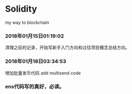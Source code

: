 # Solidity
my way to blockchain


### 2018年01月15日01:19:02
清理之前的记录，开始写新手入门方向和过往项目概念总结方向。

### 2018年01月18日03:34:53
增加批量发币代码
add multisend code



### ens代码写的真好，必读。
